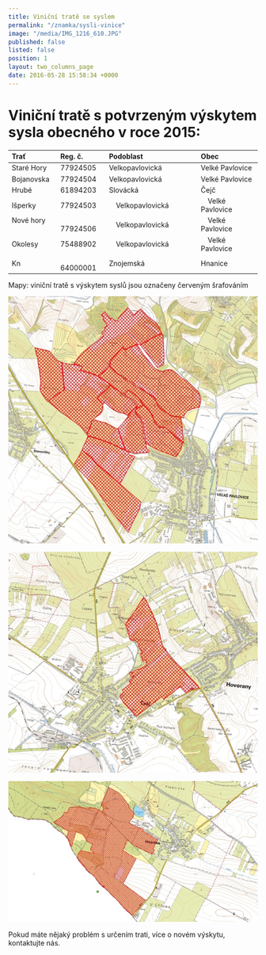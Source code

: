 ```yaml
---
title: Viniční tratě se syslem
permalink: "/znamka/sysli-vinice"
image: "/media/IMG_1216_610.JPG"
published: false
listed: false
position: 1
layout: two_columns_page
date: 2016-05-28 15:58:34 +0000
---
```

# Viniční tratě s potvrzeným výskytem sysla obecného v roce 2015:

| Trať       | Reg. č.  | Podoblast       | Obec            |
|:-----------|:---------|:----------------|:----------------|
| Staré Hory | 77924505 | Velkopavlovická | Velké Pavlovice |
| Bojanovska | 77924504 | Velkopavlovická | Velké Pavlovice |
| Hrubé      | 61894203 | Slovácká        | Čejč            |
| Išperky    | 77924503 | Velkopavlovická | Velké Pavlovice |
| Nové hory  | 77924506 | Velkopavlovická | Velké Pavlovice |
| Okolesy    | 75488902 | Velkopavlovická | Velké Pavlovice |
| Kn         | 64000001 | Znojemská       | Hnanice         |

Mapy: viniční tratě s výskytem syslů jsou označeny červeným šrafováním

![](/media/VT_Velke_Pavlovice_610.jpg)

![](/media/VT_cejc_610.jpg)

![](/media/VT_Hnanice_610.jpg)

Pokud máte nějaký problém s určením trati, více o novém výskytu,
kontaktujte nás.
